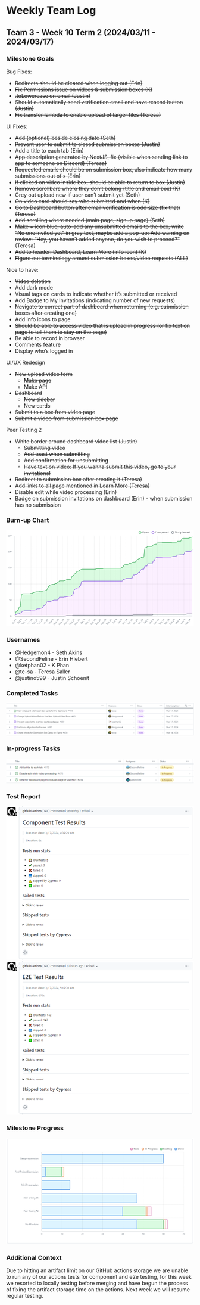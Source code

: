 # Weekly Team Log

## Team 3 - Week 10 Term 2 (2024/03/11 - 2024/03/17)

### Milestone Goals

Bug Fixes:
- ~~Redirects should be cleared when logging out (Erin)~~
- ~~Fix Permissions issue on videos & submission boxes (K)~~
- ~~.toLowercase on email (Justin)~~
- ~~Should automatically send verification email and have resend button (Justin)~~
- ~~Fix transfer lambda to enable upload of larger files (Teresa)~~

UI Fixes:
- ~~Add (optional) beside closing date (Seth)~~
- ~~Prevent user to submit to closed submission boxes (Justin)~~
- Add a title to each tab (Erin)
- ~~App description generated by NextJS, fix (visible when sending link to app to someone on Discord) (Teresa)~~
- ~~Requested emails should be on submission box, also indicate how many submissions out of x (Erin)~~
- ~~If clicked on video inside box, should be able to return to box (Justin)~~
- ~~Remove scrollbars where they don’t belong (title and email box) (K)~~
- ~~Grey out upload new if user can’t submit yet (Seth)~~
- ~~On video card should say who submitted and when (K)~~
- ~~Go to Dashboard button after email verification is odd size (fix that) (Teresa)~~
- ~~Add scrolling where needed (main page, signup page) (Seth)~~
- ~~Make + icon blue, auto-add any unsubmitted emails to the box, write “No one invited yet” in gray text, maybe add a pop-up: Add warning on review: “Hey, you haven’t added anyone, do you wish to proceed?” (Teresa)~~
- ~~Add to header: Dashboard, Learn More (info icon) (K)~~
- ~~Figure out terminology around submission boxes/video requests (ALL)~~

Nice to have:
- ~~Video deletion~~
- Add dark mode
- Visual tags on cards to indicate whether it’s submitted or received
- Add Badge to My Invitations (indicating number of new requests)
- ~~Navigate to correct part of dashboard when returning (e.g. submission boxes after creating one)~~
- Add info icons to page
- ~~Should be able to access video that is upload in progress (or fix text on page to tell them to stay on the page)~~
- Be able to record in browser
- Comments feature
- Display who’s logged in

UI/UX Redesign
- ~~New upload video form~~
    - ~~Make page~~
    - ~~Make API~~
- ~~Dashboard~~
    - ~~New sidebar~~
    - ~~New cards~~
- ~~Submit to a box from video page~~
- ~~Submit a video from submission box page~~

Peer Testing 2
- ~~White border around dashboard video list (Justin)~~
    - ~~Submitting video~~
    - ~~Add toast when submitting~~
    - ~~Add confirmation for unsubmitting~~
    - ~~Have text on video: If you wanna submit this video, go to your invitations!~~
- ~~Redirect to submission box after creating it (Teresa)~~
- ~~Add links to all page mentioned in Learn More (Teresa)~~
- Disable edit while video processing (Erin)
- Badge on submission invitations on dashboard (Erin) - when submission has no submission


### Burn-up Chart

![](imgs/burnup-week-10-s2.png)

### Usernames

-   @Hedgemon4 - Seth Akins
-   @SecondFeline - Erin Hiebert
-   @ketphan02 - K Phan
-   @te-sa - Teresa Saller
-   @justino599 - Justin Schoenit

### Completed Tasks

![](imgs/completed-week-10-s2.png)

### In-progress Tasks

![](imgs/in-progress-week-10-s2.png)

### Test Report

![](imgs/cypress-tests-week-10-s2-component.png)
![](imgs/cypress-tests-week-10-s2-e2e.png)

### Milestone Progress

![](imgs/milestone-progress-week-10-s2.png)

### Additional Context

Due to hitting an artifact limit on our GitHub actions storage we are unable to run any of our actions tests for component and e2e testing, for this week we resorted to locally testing before merging and have begun the process of fixing the artifact storage time on the actions.  Next week we will resume regular testing.

